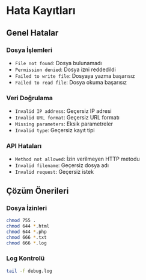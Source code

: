 # Hata Kayıtları

## Genel Hatalar

### Dosya İşlemleri
- `File not found`: Dosya bulunamadı
- `Permission denied`: Dosya izni reddedildi
- `Failed to write file`: Dosyaya yazma başarısız
- `Failed to read file`: Dosya okuma başarısız

### Veri Doğrulama
- `Invalid IP address`: Geçersiz IP adresi
- `Invalid URL format`: Geçersiz URL formatı
- `Missing parameters`: Eksik parametreler
- `Invalid type`: Geçersiz kayıt tipi

### API Hataları
- `Method not allowed`: İzin verilmeyen HTTP metodu
- `Invalid filename`: Geçersiz dosya adı
- `Invalid request`: Geçersiz istek

## Çözüm Önerileri

### Dosya İzinleri
```bash
chmod 755 .
chmod 644 *.html
chmod 644 *.php
chmod 666 *.txt
chmod 666 *.log
```

### Log Kontrolü
```bash
tail -f debug.log
```